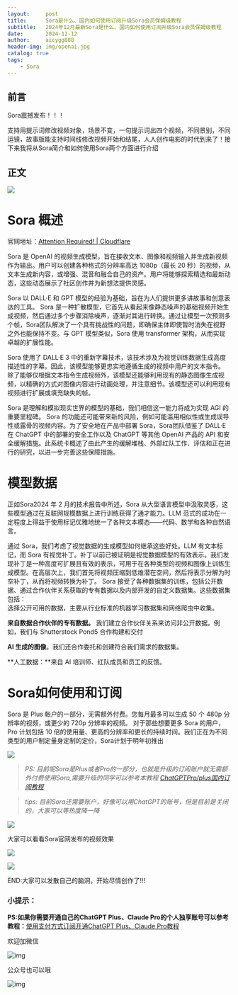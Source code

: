 ```yaml
---
layout:     post
title:      Sora是什么、国内如何使用订阅升级Sora会员保姆级教程
subtitle:   2024年12月最新Sora是什么、国内如何使用订阅升级Sora会员保姆级教程
date:       2024-12-12
author:     aicygg888
header-img: img/openai.jpg
catalog: true
tags:
    - Sora
---
```


## 前言

Sora震撼发布！！！

支持用提示词修改视频对象，场景不变，一句提示词出四个视频，不同景别，不同运镜，故事版能支持时间线修改视频开始和结尾，人人创作电影的时代到来了！接下来我将从Sora简介和如何使用Sora两个方面进行介绍

## 正文



![](https://files.mdnice.com/user/57729/7759321c-3a7f-4029-92ab-1352b5f3cf65.png)

# Sora 概述
官网地址：[Attention Required! | Cloudflare](https://sora.com/)

Sora 是 OpenAI 的视频生成模型，旨在接收文本、图像和视频输入并生成新视频作为输出。用户可以创建各种格式的分辨率高达 1080p（最长 20 秒）的视频，从文本生成新内容，或增强、混音和融合自己的资产。用户将能够探索精选和最新动态，这些动态展示了社区创作并为新想法提供灵感。

Sora 以 DALL·E 和 GPT 模型的经验为基础，旨在为人们提供更多讲故事和创意表达的工具。  Sora 是一种扩散模型，它首先从看起来像静态噪声的基础视频开始生成视频，然后通过多个步骤消除噪声，逐渐对其进行转换。通过让模型一次预测多个帧，Sora团队解决了一个具有挑战性的问题，即确保主体即使暂时消失在视野之外也能保持不变。与 GPT 模型类似，Sora 使用 transformer 架构，从而实现卓越的扩展性能。 

 Sora 使用了 DALL·E 3 中的重新字幕技术，该技术涉及为视觉训练数据生成高度描述性的字幕。因此，该模型能够更忠实地遵循生成的视频中用户的文本指令。 除了能够仅根据文本指令生成视频外，该模型还能够利用现有的静态图像生成视频，以精确的方式对图像内容进行动画处理，并注意细节。该模型还可以利用现有视频进行扩展或填充缺失的帧。

Sora 是理解和模拟现实世界的模型的基础，我们相信这一能力将成为实现 AGI 的重要里程碑。 Sora 的功能还可能带来新的风险，例如可能滥用相似性或生成误导性或露骨的视频内容。为了安全地在产品中部署 Sora，Sora团队借鉴了 DALL·E 在 ChatGPT 中的部署的安全工作以及 ChatGPT 等其他 OpenAI 产品的 API 和安全缓解措施。此系统卡概述了由此产生的缓解堆栈、外部红队工作、评估和正在进行的研究，以进一步完善这些保障措施。
# 模型数据
正如Sora2024 年 2 月的技术报告⁠中所述，Sora 从大型语言模型中汲取灵感，这些模型通过在互联网规模数据上进行训练获得了通才能力。LLM 范式的成功在一定程度上得益于使用标记优雅地统一了各种文本模态——代码、数学和各种自然语言。

通过 Sora，我们考虑了视觉数据的生成模型如何继承这些好处。LLM 有文本标记，而 Sora 有视觉补丁。补丁以前已被证明是视觉数据模型的有效表示。我们发现补丁是一种高度可扩展且有效的表示，可用于在各种类型的视频和图像上训练生成模型。在高层次上，我们首先将视频压缩到低维潜在空间，然后将表示分解为时空补丁，从而将视频转换为补丁。 Sora 接受了各种数据集的训练，包括公开数据、通过合作伙伴关系获取的专有数据以及内部开发的自定义数据集。这些数据集包括：  
选择公开可用的数据，主要从行业标准的机器学习数据集和网络爬虫中收集。

**来自数据合作伙伴的专有数据。**
我们建立合作伙伴关系来访问非公开数据。例如，我们与 Shutterstock⁠ Pond5 合作构建和交付 

**AI 生成的图像**。我们还合作委托和创建符合我们需求的数据集。

**人工数据：**来自 AI 培训师、红队成员和员工的反馈。 

# Sora如何使用和订阅
Sora 是 Plus 帐户的一部分，无需额外付费。您每月最多可以生成 50 个 480p 分辨率的视频，或更少的 720p 分辨率的视频。 对于那些想要更多 Sora 的用户，Pro 计划包括 10 倍的使用量、更高的分辨率和更长的持续时间。我们正在为不同类型的用户制定量身定制的定价，Sora计划于明年初推出

![](https://files.mdnice.com/user/57729/180d5d3b-1955-4271-9c79-dd1bd494db2f.png)

> *PS: 目前呢Sora是Plus或者Pro的一部分，也就是升级的订阅账户就无需额外付费使用Sora,需要升级的同学可以参考本教程 [ChatGPTPro/plus国内订阅教程](https://littlemagic8.github.io/2024/12/08/how-to-update-ChatGPTPro-plus/)*

> *tips: 目前Sora还需要账户，好像可以用ChatGPT的账号，但是目前是关闭的，大家可以等热度降一降*


![](https://files.mdnice.com/user/57729/e81e3450-e2b1-49c0-bcd7-baaf64adad34.jpg)

大家可以看看Sora官网发布的视频效果


![](https://files.mdnice.com/user/57729/772e6035-8da0-431a-8220-76620b03ef21.png)


![](https://files.mdnice.com/user/57729/be49b2bf-8dd6-465a-aa9c-e2b442d644c3.png)

END:大家可以发散自己的脑洞，开始尽情创作了!!!

### **小提示：**

**PS:如果你需要开通自己的ChatGPT Plus、Claude Pro的个人独享账号可以参考教程：**[使用支付方式订阅开通ChatGPT Plus、Claude Pro教程](https://littlemagic8.github.io/2024/12/09/ChatGPT-and-Cluade/)

欢迎加微信

![img](https://picx.zhimg.com/80/v2-b1c8f90bffc8b2f4f32ab07a08a4ede6_720w.png)

公众号也可以哦

![img](https://pic1.zhimg.com/80/v2-4e622b64238b20948a02e0c988ca5704_720w.png)